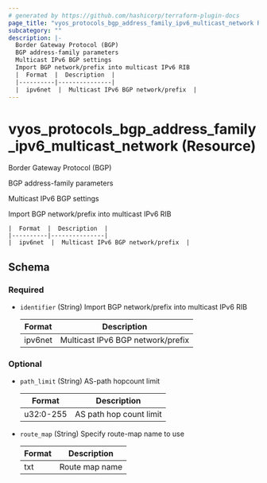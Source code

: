 ```yaml
---
# generated by https://github.com/hashicorp/terraform-plugin-docs
page_title: "vyos_protocols_bgp_address_family_ipv6_multicast_network Resource - vyos"
subcategory: ""
description: |-
  Border Gateway Protocol (BGP)
  BGP address-family parameters
  Multicast IPv6 BGP settings
  Import BGP network/prefix into multicast IPv6 RIB
  |  Format  |  Description  |
  |----------|---------------|
  |  ipv6net  |  Multicast IPv6 BGP network/prefix  |
---
```


# vyos_protocols_bgp_address_family_ipv6_multicast_network (Resource)

Border Gateway Protocol (BGP)

BGP address-family parameters

Multicast IPv6 BGP settings

Import BGP network/prefix into multicast IPv6 RIB

    |  Format  |  Description  |
    |----------|---------------|
    |  ipv6net  |  Multicast IPv6 BGP network/prefix  |



<!-- schema generated by tfplugindocs -->
## Schema

### Required

- `identifier` (String) Import BGP network/prefix into multicast IPv6 RIB

    |  Format  |  Description  |
    |----------|---------------|
    |  ipv6net  |  Multicast IPv6 BGP network/prefix  |

### Optional

- `path_limit` (String) AS-path hopcount limit

    |  Format  |  Description  |
    |----------|---------------|
    |  u32:0-255  |  AS path hop count limit  |
- `route_map` (String) Specify route-map name to use

    |  Format  |  Description  |
    |----------|---------------|
    |  txt  |  Route map name  |
